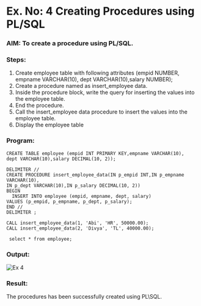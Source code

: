 # Ex. No: 4 Creating Procedures using PL/SQL

### AIM: To create a procedure using PL/SQL.

### Steps:
1. Create employee table with following attributes (empid NUMBER, empname VARCHAR(10), dept VARCHAR(10),salary NUMBER);
2. Create a procedure named as insert_employee data.
3. Inside the procedure block, write the query for inserting the values into the employee table.
4. End the procedure.
5. Call the insert_employee data procedure to insert the values into the employee table.
6. Display the employee table

### Program:
```
CREATE TABLE employee (empid INT PRIMARY KEY,empname VARCHAR(10),
dept VARCHAR(10),salary DECIMAL(10, 2));

DELIMITER //
CREATE PROCEDURE insert_employee_data(IN p_empid INT,IN p_empname VARCHAR(10),
IN p_dept VARCHAR(10),IN p_salary DECIMAL(10, 2))
BEGIN
  INSERT INTO employee (empid, empname, dept, salary)
VALUES (p_empid, p_empname, p_dept, p_salary);
END //
DELIMITER ;

CALL insert_employee_data(1, 'Abi', 'HR', 50000.00);
CALL insert_employee_data(2, 'Divya', 'TL', 40000.00);

 select * from employee;
```
### Output:
![Ex 4](https://github.com/Divya110205/Ex-No-4-Creating-Procedures-using-PL-SQL/assets/119404855/df3d12b7-7dae-4426-b279-35ec94c9da78)

### Result: 

The procedures has been successfully created using PL\SQL.

